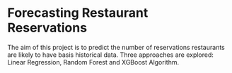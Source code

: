 # Forecasting Restaurant Reservations

The aim of this project is to predict the number of reservations restaurants are likely to have basis historical data. Three approaches are explored: Linear Regression, Random Forest and XGBoost Algorithm.
